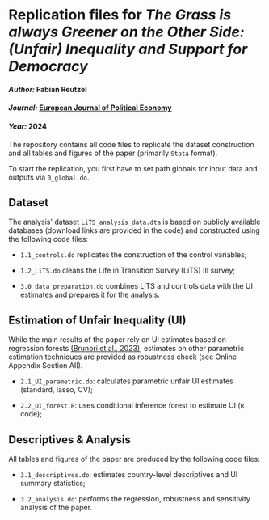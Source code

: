 # Replication files for *The Grass is always Greener on the Other Side: (Unfair) Inequality and Support for Democracy*

#### *Author:* Fabian Reutzel

#### *Journal:* [European Journal of Political Economy](https://www.sciencedirect.com/journal/european-journal-of-political-economy)

#### *Year:* 2024 

The repository contains all code files to replicate the dataset construction and all tables and figures of the paper (primarily `Stata` format).

To start the replication, you first have to set path globals for input data and outputs via `0_global.do`.

## Dataset

The analysis' dataset  `LiTS_analysis_data.dta` is based on publicly available databases (download links are provided in the code) and constructed using the following code files: 

- `1.1_controls.do` replicates the construction of the control variables; 

- `1.2_LiTS.do` cleans the Life in Transition Survey (LiTS) III survey; 

- `3.0_data_preparation.do` combines LiTS and controls data with the UI estimates and prepares it for the analysis.


## Estimation of Unfair Inequality (UI)

While the main results of the paper rely on UI estimates based on regression forests [(Brunori et al., 2023)](https://onlinelibrary.wiley.com/doi/full/10.1111/sjoe.12530), estimates on other parametric estimation techniques are provided as robustness check (see Online Appendix Section AII). 

- `2.1_UI_parametric.do`: calculates parametric unfair UI estimates (standard, lasso, CV); 

- `2.2_UI_forest.R`: uses conditional inference forest to estimate UI (`R` code);

## Descriptives & Analysis

All tables and figures of the paper are produced by the following code files: 

- `3.1_descriptives.do`: estimates country-level descriptives and UI summary statistics; 

- `3.2_analysis.do`: performs the regression, robustness and sensitivity analysis of the paper.
